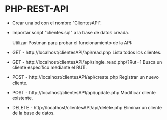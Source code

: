 # PHP-REST-API
 
 - Crear una bd con el nombre "ClientesAPI".
 - Importar script "clientes.sql" a la base de datos creada.
 
   Utilizar Postman para probar el funcionamiento de la API:
 
 - GET - http://localhost/clientesAPI/api/read.php Lista todos los clientes.
 - GET - http://localhost/clientesAPI/api/single_read.php/?Rut=1 Busca un cliente específico mediante el RUT.
 - POST - http://localhost/clientesAPI/api/create.php Registrar un nuevo cliente.
 - POST - http://localhost/clientesAPI/api/update.php Modificar cliente existente.
 - DELETE - http://localhost/clientesAPI/api/delete.php Eliminar un cliente de la base de datos.
 
 
